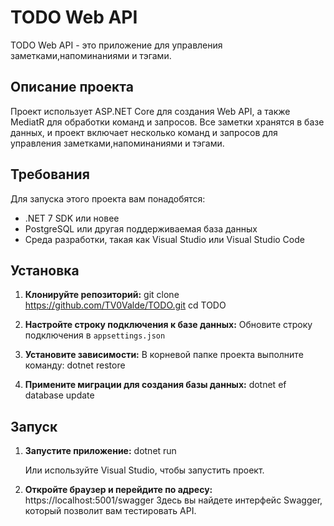 # TODO Web API

TODO Web API - это приложение для управления заметками,напоминаниями и тэгами.

## Описание проекта

Проект использует ASP.NET Core для создания Web API, а также MediatR для обработки команд и запросов. Все заметки хранятся в базе данных, и проект включает несколько команд и запросов для управления заметками,напоминаниями и тэгами.

## Требования

Для запуска этого проекта вам понадобятся:

- .NET 7 SDK или новее
- PostgreSQL или другая поддерживаемая база данных
- Среда разработки, такая как Visual Studio или Visual Studio Code

## Установка

1. **Клонируйте репозиторий:**
  git clone https://github.com/TV0Valde/TODO.git
    cd TODO
   
2. **Настройте строку подключения к базе данных:**
    Обновите строку подключения в `appsettings.json`

3. **Установите зависимости:**
    В корневой папке проекта выполните команду:  dotnet restore
4. **Примените миграции для создания базы данных:**
    dotnet ef database update
   
## Запуск

1. **Запустите приложение:**
dotnet run
 
    Или используйте Visual Studio, чтобы запустить проект.

2. **Откройте браузер и перейдите по адресу:**
 https://localhost:5001/swagger
 Здесь вы найдете интерфейс Swagger, который позволит вам тестировать API.
    
   

    

    

    
